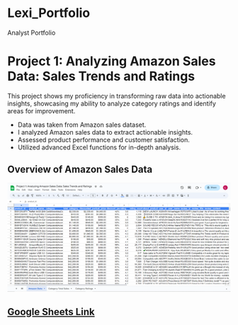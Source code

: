 # Lexi_Portfolio
 Analyst Portfolio

 # Project 1: Analyzing Amazon Sales Data: Sales Trends and Ratings
This project shows my proficiency in transforming raw data into actionable insights, showcasing my ability to analyze category ratings and identify areas for improvement.
*	Data was taken from Amazon sales dataset.
*	I analyzed Amazon sales data to extract actionable insights.
*	Assessed product performance and customer satisfaction.
*	Utilized advanced Excel functions for in-depth analysis.

## Overview of Amazon Sales Data
![](Images/Amazon_1.png)

## [Google Sheets Link](https://docs.google.com/spreadsheets/d/1dPCLMQnKEvmRSAyeJVLQPJ0i47adoaPyIXBXk13vCbA/edit?usp=sharing)


